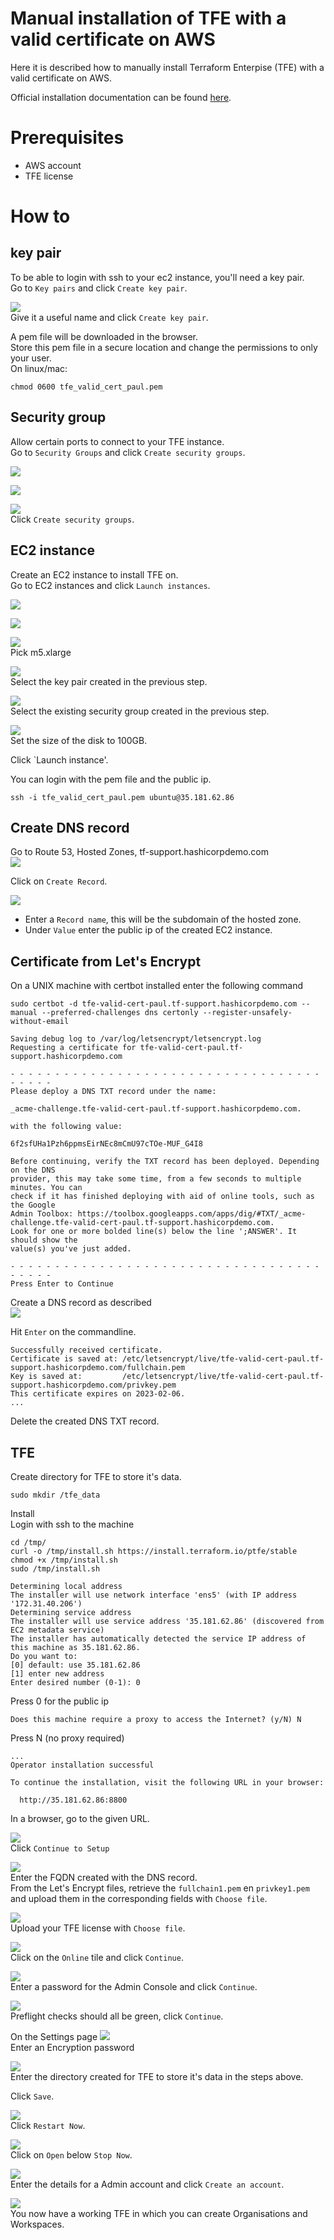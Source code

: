 # Manual installation of TFE with a valid certificate on AWS

Here it is described how to manually install Terraform Enterpise (TFE) with a valid certificate on AWS.  

Official installation documentation can be found [here](https://www.terraform.io/enterprise/install/interactive/installer).  

# Prerequisites
 - AWS account
 - TFE license


# How to

## key pair
To be able to login with ssh to your ec2 instance, you'll need a key pair.  
Go to `Key pairs` and click `Create key pair`.  

![](media/2022-10-21-10-36-04.png)     
Give it a useful name and click `Create key pair`.  

A pem file will be downloaded in the browser.  
Store this pem file in a secure location and change the permissions to only your user.  
On linux/mac:
```
chmod 0600 tfe_valid_cert_paul.pem
```

## Security group
Allow certain ports to connect to your TFE instance.  
Go to `Security Groups` and click `Create security groups`.  

![](media/2022-11-08-11-43-11.png)  

![](media/2022-11-08-11-44-16.png)  

![](media/2022-11-08-11-43-36.png)  
Click `Create security groups`.  

## EC2 instance
Create an EC2 instance to install TFE on.  
Go to EC2 instances and click `Launch instances`.  

![](media/2022-11-08-11-46-35.png)  

![](media/2022-11-08-11-47-05.png)  

![](media/2022-11-08-11-47-33.png)  
Pick m5.xlarge  

![](media/2022-11-08-11-47-54.png)  
Select the key pair created in the previous step.  

![](media/2022-11-08-11-48-19.png)  
Select the existing security group created in the previous step.  

![](media/2022-11-08-11-48-40.png)    
Set the size of the disk to 100GB.  

Click `Launch instance'.  

You can login with the pem file and the public ip.  
```
ssh -i tfe_valid_cert_paul.pem ubuntu@35.181.62.86
```

## Create DNS record
Go to Route 53, Hosted Zones, tf-support.hashicorpdemo.com  
![](media/2022-11-08-11-56-52.png)  

Click on `Create Record`.  

![](media/2022-11-08-11-58-37.png)  

 - Enter a `Record name`, this will be the subdomain of the hosted zone.  
 - Under `Value` enter the public ip of the created EC2 instance.  

## Certificate from Let's Encrypt
On a UNIX machine with certbot installed enter the following command    
```
sudo certbot -d tfe-valid-cert-paul.tf-support.hashicorpdemo.com --manual --preferred-challenges dns certonly --register-unsafely-without-email
```

```
Saving debug log to /var/log/letsencrypt/letsencrypt.log
Requesting a certificate for tfe-valid-cert-paul.tf-support.hashicorpdemo.com

- - - - - - - - - - - - - - - - - - - - - - - - - - - - - - - - - - - - - - - -
Please deploy a DNS TXT record under the name:

_acme-challenge.tfe-valid-cert-paul.tf-support.hashicorpdemo.com.

with the following value:

6f2sfUHa1Pzh6ppmsEirNEc8mCmU97cTOe-MUF_G4I8

Before continuing, verify the TXT record has been deployed. Depending on the DNS
provider, this may take some time, from a few seconds to multiple minutes. You can
check if it has finished deploying with aid of online tools, such as the Google
Admin Toolbox: https://toolbox.googleapps.com/apps/dig/#TXT/_acme-challenge.tfe-valid-cert-paul.tf-support.hashicorpdemo.com.
Look for one or more bolded line(s) below the line ';ANSWER'. It should show the
value(s) you've just added.

- - - - - - - - - - - - - - - - - - - - - - - - - - - - - - - - - - - - - - - -
Press Enter to Continue
```

Create a DNS record as described  
![](media/2022-11-08-13-35-30.png)  

Hit `Enter` on the commandline.  

```
Successfully received certificate.
Certificate is saved at: /etc/letsencrypt/live/tfe-valid-cert-paul.tf-support.hashicorpdemo.com/fullchain.pem
Key is saved at:         /etc/letsencrypt/live/tfe-valid-cert-paul.tf-support.hashicorpdemo.com/privkey.pem
This certificate expires on 2023-02-06.
...
```

Delete the created DNS TXT record.  

## TFE
Create directory for TFE to store it's data.  
```
sudo mkdir /tfe_data
```

Install  
Login with ssh to the machine  

```
cd /tmp/
curl -o /tmp/install.sh https://install.terraform.io/ptfe/stable
chmod +x /tmp/install.sh
sudo /tmp/install.sh
```

```
Determining local address
The installer will use network interface 'ens5' (with IP address '172.31.40.206')
Determining service address
The installer will use service address '35.181.62.86' (discovered from EC2 metadata service)
The installer has automatically detected the service IP address of this machine as 35.181.62.86.
Do you want to:
[0] default: use 35.181.62.86
[1] enter new address
Enter desired number (0-1): 0
```
Press 0 for the public ip  


```
Does this machine require a proxy to access the Internet? (y/N) N
```
Press N (no proxy required)  

```
...
Operator installation successful

To continue the installation, visit the following URL in your browser:

  http://35.181.62.86:8800
```

In a browser, go to the given URL.  

![](media/2022-11-08-13-52-02.png)  
Click `Continue to Setup`  

![](media/2022-11-08-14-05-10.png)  
Enter the FQDN created with the DNS record.  
From the Let's Encrypt files, retrieve the `fullchain1.pem` en `privkey1.pem` and upload them in the corresponding fields with `Choose file`.  

![](media/2022-11-08-14-07-52.png)  
Upload your TFE license with `Choose file`.  

![](media/2022-11-08-14-09-15.png)  
Click on the `Online` tile and click `Continue`.  

![](media/2022-11-08-14-10-33.png)  
Enter a password for the Admin Console and click `Continue`.  

![](media/2022-11-08-14-12-15.png)  
Preflight checks should all be green, click `Continue`.  

On the Settings page
![](media/2022-11-08-14-13-47.png)  
Enter an Encryption password  

![](media/2022-11-08-14-17-10.png)  
Enter the directory created for TFE to store it's data in the steps above.  

Click `Save`.  

![](media/2022-11-08-14-18-35.png)  
Click `Restart Now`.  

![](media/2022-11-08-14-21-57.png)  
Click on `Open` below `Stop Now`.  

![](media/2022-11-08-14-23-22.png)  
Enter the details for a Admin account and click `Create an account`.  

![](media/2022-11-08-14-23-59.png)  
You now have a working TFE in which you can create Organisations and Workspaces.  

